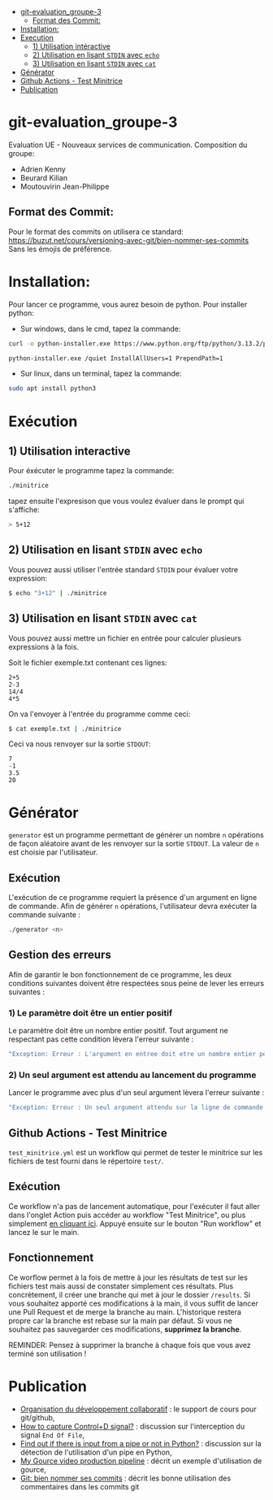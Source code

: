 - [git-evaluation\_groupe-3](#git-evaluation_groupe-3)
  - [Format des Commit:](#format-des-commit)
- [Installation:](#installation)
- [Execution](#execution)
  - [1) Utilisation intéractive](#1-utilisation-intéractive)
  - [2) Utilisation en lisant `STDIN` avec `echo`](#2-utilisation-en-lisant-stdin-avec-echo)
  - [3) Utilisation en lisant `STDIN` avec `cat`](#3-utilisation-en-lisant-stdin-avec-cat)
- [Générator](#générator)
- [Github Actions - Test Minitrice](#Github-Actions---Test-Minitrice)
- [Publication](#publication)


# git-evaluation_groupe-3
Evaluation UE - Nouveaux services de communication.
Composition du groupe: 
  - Adrien Kenny
  - Beurard Kilian
  - Moutouvirin Jean-Philippe 

## Format des Commit:
  Pour le format des commits on utilisera ce standard: https://buzut.net/cours/versioning-avec-git/bien-nommer-ses-commits
  Sans les émojis de préférence.

# Installation:
Pour lancer ce programme, vous aurez besoin de python.
Pour installer python:

- Sur windows, dans le cmd, tapez la commande:
```bash
curl -o python-installer.exe https://www.python.org/ftp/python/3.13.2/python-3.13.2-amd64.exe

python-installer.exe /quiet InstallAllUsers=1 PrependPath=1

```

- Sur linux, dans un terminal, tapez la commande:
```bash
sudo apt install python3
```

# Exécution
## 1) Utilisation interactive
Pour éxécuter le programme tapez la commande:
```bash
./minitrice
```
tapez ensuite l'expresison que vous voulez évaluer dans le prompt qui s'affiche:
```bash
> 5+12
```
## 2) Utilisation en lisant `STDIN` avec `echo`
Vous pouvez aussi utiliser l'entrée standard ```STDIN``` pour évaluer votre expression:
```bash
$ echo "3+12" | ./minitrice
```
## 3) Utilisation en lisant `STDIN` avec `cat`
Vous pouvez aussi mettre un fichier en entrée pour calculer plusieurs expressions à la fois.

Soit le fichier exemple.txt contenant ces lignes:
```
2+5
2-3
14/4
4*5
```

On va l'envoyer à l'entrée du programme comme ceci:

```bash
$ cat exemple.txt | ./minitrice
```
Ceci va nous renvoyer sur la sortie ```STDOUT```:
```
7
-1
3.5
20
```
# Générator

```generator``` est un programme permettant de générer un nombre ```n``` opérations de façon aléatoire avant de les renvoyer sur la sortie ```STDOUT```. La valeur de ```n``` est choisie par l'utilisateur.

## Exécution
L'exécution de ce programme requiert la présence d'un argument en ligne de commande. Afin de générer ```n``` opérations, l'utilisateur devra exécuter la commande suivante :

```bash
./generator <n>
```

## Gestion des erreurs
Afin de garantir le bon fonctionnement de ce programme, les deux conditions suivantes doivent être respectées sous peine de lever les erreurs suivantes :

### 1) Le paramètre doit être un entier positif
Le paramètre doit être un nombre entier positif. Tout argument ne respectant pas cette condition lèvera l'erreur suivante :

```bash
"Exception: Erreur : L'argument en entree doit etre un nombre entier positif"
```

### 2) Un seul argument est attendu au lancement du programme
Lancer le programme avec plus d'un seul argument lèvera l'erreur suivante :

```bash
"Exception: Erreur : Un seul argument attendu sur la ligne de commande !"
```

## Github Actions - Test Minitrice

```test_minitrice.yml``` est un workflow qui permet de tester le minitrice sur les fichiers de test fourni dans le répertoire ```test/```.

## Exécution
Ce workflow n'a pas de lancement automatique, pour l'exécuter il faut aller dans l'onglet Action puis accéder au workflow "Test Minitrice", ou plus simplement [en cliquant ici](https://github.com/Ke2nigrec/git-evaluation_groupe-3/actions/workflows/test_minitrice.yml). Appuyé ensuite sur le bouton "Run workflow" et lancez le sur le main.

## Fonctionnement
Ce worflow permet à la fois de mettre à jour les résultats de test sur les fichiers test mais aussi de constater simplement ces résultats.
Plus concrètement, il créer une branche qui met à jour le dossier ```/results```. Si vous souhaitez apporté ces modifications à la main, il vous suffit de lancer une Pull Request et de merge la branche au main. L'historique restera propre car la branche est rebase sur la main par défaut. Si vous ne souhaitez pas sauvegarder ces modifications, **supprimez la branche**.

REMINDER: Pensez à supprimer la branche à chaque fois que vous avez terminé son utilisation !

# Publication
- [Organisation du développement collaboratif](https://slides.com/frozar/git) : le support de cours pour git/github,
- [How to capture Control+D signal?](https://stackoverflow.com/questions/1516122/how-to-capture-controld-signal) : discussion sur l'interception du signal `End Of File`,
- [Find out if there is input from a pipe or not in Python?](https://stackoverflow.com/questions/33871836/find-out-if-there-is-input-from-a-pipe-or-not-in-python) : discussion sur la détection de l'utilisation d'un pipe en Python,
- [My Gource video production pipeline](https://dev.to/voieducode/my-gource-video-production-pipeline-5eb0) : décrit un exemple d'utilisation de gource,
- [Git: bien nommer ses commits](https://buzut.net/cours/versioning-avec-git/bien-nommer-ses-commits) : décrit les bonne utilisation des commentaires dans les commits git

